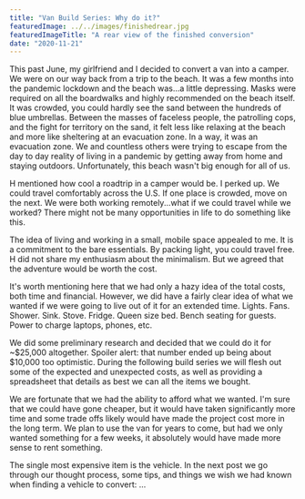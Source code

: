 ```yaml
---
title: "Van Build Series: Why do it?"
featuredImage: ../../images/finishedrear.jpg
featuredImageTitle: "A rear view of the finished conversion"
date: "2020-11-21"
---
```


This past June, my girlfriend and I decided to convert a van into a camper. We were on our way back from a trip to the beach. It was a few months into the pandemic lockdown and the beach was...a little depressing. Masks were required on all the boardwalks and highly recommended on the beach itself. It was crowded, you could hardly see the sand between the hundreds of blue umbrellas. Between the masses of faceless people, the patrolling cops, and the fight for territory on the sand, it felt less like relaxing at the beach and more like sheltering at an evacuation zone. In a way, it was an evacuation zone. We and countless others were trying to escape from the day to day reality of living in a pandemic by getting away from home and staying outdoors. Unfortunately, this beach wasn't big enough for all of us.

H mentioned how cool a roadtrip in a camper would be. I perked up. We could travel comfortably across the U.S. If one place is crowded, move on the next. We were both working remotely...what if we could travel while we worked? There might not be many opportunities in life to do something like this. 

The idea of living and working in a small, mobile space appealed to me. It is a commitment to the bare essentials. By packing light, you could travel free. H did not share my enthusiasm about the minimalism. But we agreed that the adventure would be worth the cost.

It's worth mentioning here that we had only a hazy idea of the total costs, both time and financial. However, we did have a fairly clear idea of what we wanted if we were going to live out of it for an extended time. Lights. Fans. Shower. Sink. Stove. Fridge. Queen size bed. Bench seating for guests. Power to charge laptops, phones, etc.

 We did some preliminary research and decided that we could do it for ~$25,000 altogether. Spoiler alert: that number ended up being about $10,000 too optimistic. During the following build series we will flesh out some of the expected and unexpected costs, as well as providing a spreadsheet that details as best we can all the items we bought.

We are fortunate that we had the ability to afford what we wanted. I'm sure that we could have gone cheaper, but it would have taken significantly more time and some trade offs likely would have made the project cost more in the long term. We plan to use the van for years to come, but had we only wanted something for a few weeks, it absolutely would have made more sense to rent something.

The single most expensive item is the vehicle. In the next post we go through our thought process, some tips, and things we wish we had known when finding a vehicle to convert: ...